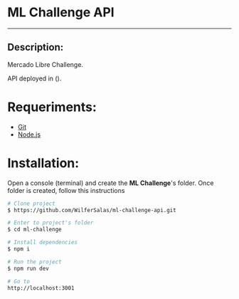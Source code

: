 # ML Challenge API

---

## Description:

Mercado Libre Challenge.

API deployed in ().

# Requeriments:

- [Git](https://git-scm.com/)
- [Node.js](https://nodejs.org/en/)


# Installation:

Open a console (terminal) and create the **ML Challenge**'s folder. Once folder is created, follow this instructions

```bash
# Clone project
$ https://github.com/WilferSalas/ml-challenge-api.git

# Enter to project's folder
$ cd ml-challenge

# Install dependencies
$ npm i

# Run the project
$ npm run dev

# Go to 
http://localhost:3001
```

